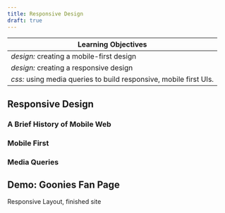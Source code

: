 ```yaml
---
title: Responsive Design
draft: true
---
```



| Learning Objectives
| ---
| *design:* creating a mobile-first design
| *design:* creating a responsive design
| *css:* using media queries to build responsive, mobile first UIs.

## Responsive Design

### A Brief History of Mobile Web

### Mobile First

### Media Queries

## Demo: Goonies Fan Page

Responsive Layout, finished site
